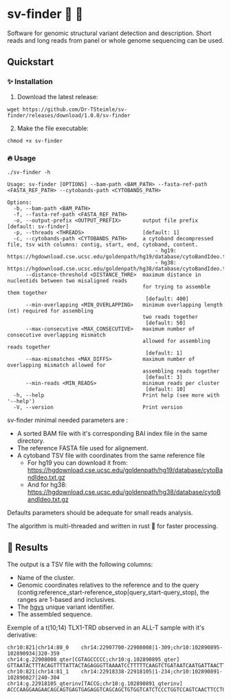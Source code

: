 # sv-finder :mag_right: :dna:

Software for genomic structural variant detection and description. Short reads and long reads from panel or whole genome sequencing can be used.

## Quickstart
### :sparkles: Installation

1. Download the latest release:
```
wget https://github.com/Dr-TSteimle/sv-finder/releases/download/1.0.0/sv-finder
```
2. Make the file executable:
```
chmod +x sv-finder
```
### :fire: Usage
```
./sv-finder -h
```

```
Usage: sv-finder [OPTIONS] --bam-path <BAM_PATH> --fasta-ref-path <FASTA_REF_PATH> --cytobands-path <CYTOBANDS_PATH>

Options:
  -b, --bam-path <BAM_PATH>                 
  -f, --fasta-ref-path <FASTA_REF_PATH>     
  -o, --output-prefix <OUTPUT_PREFIX>       output file prefix [default: sv-finder]
  -p, --threads <THREADS>                   [default: 1]
  -c, --cytobands-path <CYTOBANDS_PATH>     a cytoband decompressed file, tsv with columns: contig, start, end, cytoband, content.
                                            	- hg19: https://hgdownload.cse.ucsc.edu/goldenpath/hg19/database/cytoBandIdeo.txt.gz
                                            	- hg38: https://hgdownload.cse.ucsc.edu/goldenpath/hg38/database/cytoBandIdeo.txt.gz
      --distance-threshold <DISTANCE_THRE>  maximum distance in nucleotids between two misaligned reads
                                            for trying to assemble them together
                                             [default: 400]
      --min-overlapping <MIN_OVERLAPPING>   minimum overlapping length (nt) required for assembling
                                            two reads together
                                             [default: 50]
      --max-consecutive <MAX_CONSECUTIVE>   maximum number of consecutive overlapping mismatch
                                            allowed for assembling reads together
                                             [default: 1]
      --max-mismatches <MAX_DIFFS>          maximum number of overlapping mismatch allowed for
                                            assembling reads together
                                             [default: 3]
      --min-reads <MIN_READS>               minimum reads per cluster
                                             [default: 10]
  -h, --help                                Print help (see more with '--help')
  -V, --version                             Print version
  ```
sv-finder minimal needed parameters are :
* A sorted BAM file with it's corresponding BAI index file in the same directory.
* The reference FASTA file used for alignement.
* A cytoband TSV file with coordinates from the same reference file
    * For hg19 you can download it from: https://hgdownload.cse.ucsc.edu/goldenpath/hg19/database/cytoBandIdeo.txt.gz
    * And for hg38: https://hgdownload.cse.ucsc.edu/goldenpath/hg38/database/cytoBandIdeo.txt.gz

Defaults parameters should be adequate for small reads analysis.

The algorithm is multi-threaded and written in rust :crab: for faster processing.

## :key: Results

The output is a TSV file with the following columns:
* Name of the cluster.
* Genomic coordinates relatives to the reference and to the query (contig:reference_start-reference_stop|query_start-query_stop), the ranges are 1-based and inclusives.
* The [hgvs](https://varnomen.hgvs.org/recommendations/DNA/variant/complex/) unique variant identifier.
* The assembled sequence.

Exemple of a t(10;14) TLX1-TRD observed in an ALL-T sample with it's derivative:
```
chr10:821|chr14:80_0	chr14:22907700-22908008|1-309;chr10:102890895-102890934|320-359	chr14:g.22908008_qter[CGTAGCCCCC;chr10:g.102890895_qter]	GTTAATACTTTACAGTTTTATTACTAGAGGGTTAAAATCCTTTTTCAAGTCTGATAATCAATGATTAACTTTCTTCATTTGTCCTTCACCCATTTGTTTTTTAGGTTGATGGTGTTTTACTTATTGATTTGTGTAATTATAATAATTTTGTGTCTGAGTTTTACAGCATTTAACCACAAAAACAGCATTGGTGAAAGGAGTTTCAGGGGTATTGTGGATGGCAGCGGGTGGTGATGGCAAAGTGCCAAGGAAAGGGAAAAAGGAAGAAGAGGGTTTTTATACTGATGTGTTTCATTGTGCCTTCCTACCGTAGCCCCCGATCTCTGGCTCCGGCATCTGTCTCGGCTTCTGGCGTTCCTGGCCCGCGCGGCGGGCCGCCCTC
chr10:821|chr14:81_1	chr14:22918338-22918105|1-234;chr10:102890891-102890827|240-304	chr14:g.22918105_qterinv[TACCG;chr10:g.102890891_qterinv]	ACCCAAGGAAGAACAGCAGTGAGTGAGAGGTCAGCAGCTGTGGTCATCTCCCTGGTCCAGTCAACTTCCTGCTATCCCTTCCAGGCCCCAAAGCAGGGAGGGAAGCTGCTTGCTGTGTTTGTCTCCTGAGGCATGGGACCCAGGGTGAGGATATCCCAGGGAAATGGCACTTTTGCCCCTGCAGTTTTTGTACAGGTCTCTGTAGGTTTTGTAGCACTGTGCGTATCCCCCAGTACCGTGGGACGGAGACCAAGACTCGGAGTAGTTCATGAAGAGAGAGAAGAGGGGAACAAGGCGAGGCTTA
```

